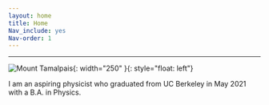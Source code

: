 ```yaml
---
layout: home
title: Home
Nav_include: yes
Nav-order: 1
---
```

------------
![Mount Tamalpais](tam.jpg){: width="250" }{: style="float: left"}

I am an aspiring physicist who graduated from UC Berkeley in May 2021 with a B.A. in Physics.
